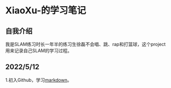 # XiaoXu-的学习笔记
## 自我介绍
我是SLAM练习时长一年半的练习生徐磊不会唱、跳、rap和打篮球，这个project用来记录自己SLAM的学习过程。
## 2022/5/12
1.初入Github，学习[markdown](https://github.com/LeiXu1999/XiaoXu-/blob/main/%E5%AD%A6%E4%B9%A0%E8%AE%B0%E5%BD%95/Markdown.md)。
